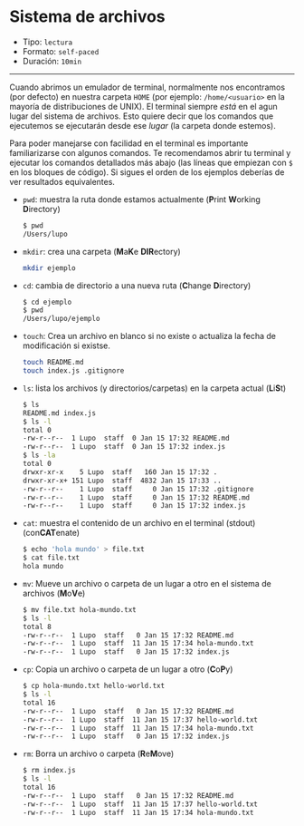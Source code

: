 # Sistema de archivos

* Tipo: `lectura`
* Formato: `self-paced`
* Duración: `10min`

***

Cuando abrimos un emulador de terminal, normalmente nos encontramos (por
defecto) en nuestra carpeta `HOME` (por ejemplo: `/home/<usuario>` en la mayoría
de distribuciones de UNIX). El terminal siempre _está_ en el agun lugar del
sistema de archivos. Esto quiere decir que los comandos que ejecutemos se
ejecutarán desde ese _lugar_ (la carpeta donde estemos).

Para poder manejarse con facilidad en el terminal es importante familiarizarse
con algunos comandos. Te recomendamos abrir tu terminal y ejecutar los comandos
detallados más abajo (las líneas que empiezan con `$` en los bloques de código).
Si sigues el orden de los ejemplos deberías de ver resultados equivalentes.

* `pwd`: muestra la ruta donde estamos actualmente (**P**rint **W**orking
  **D**irectory)
  ```sh
  $ pwd
  /Users/lupo
  ```
* `mkdir`: crea una carpeta (**M**a**K**e **DIR**ectory)
  ```sh
  mkdir ejemplo
  ```
* `cd`: cambia de directorio a una nueva ruta (**C**hange **D**irectory)
  ```sh
  $ cd ejemplo
  $ pwd
  /Users/lupo/ejemplo
  ```
* `touch`: Crea un archivo en blanco si no existe o actualiza la fecha de
  modificación si existse.
  ```sh
  touch README.md
  touch index.js .gitignore
  ```
* `ls`: lista los archivos (y directorios/carpetas) en la carpeta actual
  (**L**i**S**t)
  ```sh
  $ ls
  README.md index.js
  $ ls -l
  total 0
  -rw-r--r--  1 Lupo  staff  0 Jan 15 17:32 README.md
  -rw-r--r--  1 Lupo  staff  0 Jan 15 17:32 index.js
  $ ls -la
  total 0
  drwxr-xr-x    5 Lupo  staff   160 Jan 15 17:32 .
  drwxr-xr-x+ 151 Lupo  staff  4832 Jan 15 17:33 ..
  -rw-r--r--    1 Lupo  staff     0 Jan 15 17:32 .gitignore
  -rw-r--r--    1 Lupo  staff     0 Jan 15 17:32 README.md
  -rw-r--r--    1 Lupo  staff     0 Jan 15 17:32 index.js
  ```
* `cat`: muestra el contenido de un archivo en el terminal (stdout)
  (con**CAT**enate)
  ```sh
  $ echo 'hola mundo' > file.txt
  $ cat file.txt
  hola mundo
  ```
* `mv`: Mueve un archivo o carpeta de un lugar a otro en el sistema de archivos
  (**M**o**V**e)
  ```sh
  $ mv file.txt hola-mundo.txt
  $ ls -l
  total 8
  -rw-r--r--  1 Lupo  staff   0 Jan 15 17:32 README.md
  -rw-r--r--  1 Lupo  staff  11 Jan 15 17:34 hola-mundo.txt
  -rw-r--r--  1 Lupo  staff   0 Jan 15 17:32 index.js
  ```
* `cp`: Copia un archivo o carpeta de un lugar a otro (**C**o**P**y)
  ```sh
  $ cp hola-mundo.txt hello-world.txt
  $ ls -l
  total 16
  -rw-r--r--  1 Lupo  staff   0 Jan 15 17:32 README.md
  -rw-r--r--  1 Lupo  staff  11 Jan 15 17:37 hello-world.txt
  -rw-r--r--  1 Lupo  staff  11 Jan 15 17:34 hola-mundo.txt
  -rw-r--r--  1 Lupo  staff   0 Jan 15 17:32 index.js
  ```
* `rm`: Borra un archivo o carpeta (**R**e**M**ove)
  ```sh
  $ rm index.js
  $ ls -l
  total 16
  -rw-r--r--  1 Lupo  staff   0 Jan 15 17:32 README.md
  -rw-r--r--  1 Lupo  staff  11 Jan 15 17:37 hello-world.txt
  -rw-r--r--  1 Lupo  staff  11 Jan 15 17:34 hola-mundo.txt
  ```

<!--
Ahora veamos cómo Michelle navega entre sus archivos o directorios, crea
carpetas y archivos desde la terminal.

[![línea de comando](https://img.youtube.com/vi/DWFZaG6qU5w/0.jpg)](https://www.youtube.com/watch?v=DWFZaG6qU5w)
-->
